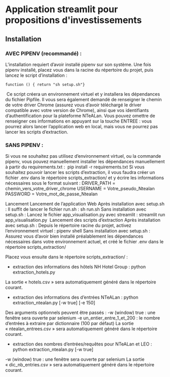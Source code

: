 # Application streamlit pour propositions d'investissements

## Installation
### AVEC PIPENV (recommandé) :
L’installation requiert d’avoir installé pipenv sur son système. Une fois pipenv installé, placez vous dans la racine du répertoire du projet, puis lancez le script d’installation : 
```shell
function () { return "sh setup.sh"}
```

 Ce script créera un environnement virtuel et y installera les dépendances du fichier Pipfile. Il vous sera également demandé de renseigner le chemin de votre driver Chrome (assurez vous d’avoir téléchargé le driver compatible avec votre version de Chrome), ainsi que vos identifiants d’authentification pour la plateforme NTeALan. Vous pouvez omettre de renseigner ces informations en appuyant sur la touche ENTREE : vous pourrez alors lancer l’application web en local, mais vous ne pourrez pas lancer les scripts d’extraction.

### SANS PIPENV  :
Si vous ne souhaitez pas utilisez d’environnement virtuel, ou la commande pipenv, vous pouvez manuellement installer les dépendances manuellement à partir du requirements.txt : 	pip install -r requirements.txt Si vous souhaitez pouvoir lancer les scripts d’extraction, il vous faudra créer un fichier .env dans le répertoire scripts_extraction/ et y écrire les informations nécessaires sous le format suivant :
DRIVER_PATH = chemin_vers_votre_driver_chrome
USERNAME = Votre_pseudo_Ntealan
PASSWORD = Votre_mot_de_passe_Ntealan

Lancement
 Lancement de l’application Web
Après installation avec setup.sh : Il suffit de lancer le fichier run.sh : 
sh run.sh
Sans installation avec setup.sh : Lancez le fichier app_visualisation.py avec streamlit : 
streamlit run app_visualisation.py 
Lancement des scripts d’extraction
Après installation avec setup.sh : Depuis le répertoire racine du projet, activez l’environnement virtuel : 
pipenv shell
Sans installation avec setup.sh : Assurez vous d’avoir bien installé préalablement les dépendances nécessaires dans votre environnement actuel, et créé le fichier .env dans le répertoire scripts_extraction/

Placez vous ensuite dans le répertoire scripts_extraction/ :
- extraction des informations des hôtels NH Hotel Group :
python extraction_hotels.py

La sortie « hotels.csv » sera automatiquement généré dans le répertoire courant.
- extraction des informations des d’entrées NTeALan :
python extraction_ntealan.py [-w true] [-e 150]

Des arguments optionnels peuvent être passés :
-w (window) true   :   une fenêtre sera ouverte par selenium
-e un_entier_entre_1_et_200 : le nombre d’entrées à extraire par dictionnaire (100 par défaut)
La sortie « ntealan_entrees.csv » sera automatiquement généré dans le répertoire courant.
- extraction des nombres d’entrées/requêtes pour NTeALan et LEO :
python extraction_ntealan.py [-w true]

-w (window) true   :   une fenêtre sera ouverte par selenium
La sortie « dic_nb_entries.csv » sera automatiquement généré dans le répertoire courant.

